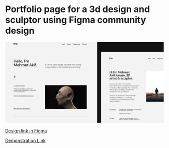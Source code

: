 # Portfolio page for a 3d design and sculptor using Figma community design

![Banner preview](banner.PNG)

[Design link in Figma](https://www.figma.com/community/file/829474905036527548/portfolio-website-sample)

[Demonstration Link](https://leozings.github.io/praticing-html/)
